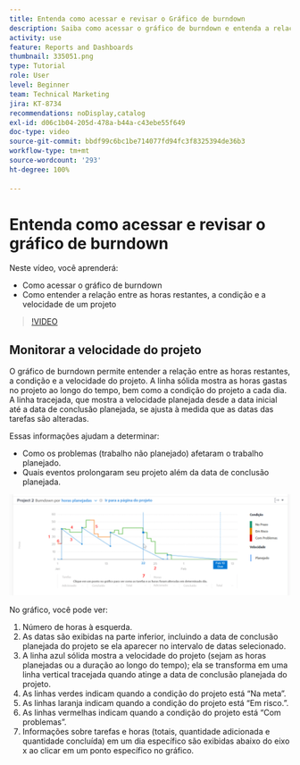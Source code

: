 ```yaml
---
title: Entenda como acessar e revisar o Gráfico de burndown
description: Saiba como acessar o gráfico de burndown e entenda a relação entre horas restantes, condição do projeto e velocidade do projeto na [!UICONTROL Analítica aprimorada].
activity: use
feature: Reports and Dashboards
thumbnail: 335051.png
type: Tutorial
role: User
level: Beginner
team: Technical Marketing
jira: KT-8734
recommendations: noDisplay,catalog
exl-id: d06c1b04-205d-478a-b44a-c43ebe55f649
doc-type: video
source-git-commit: bbdf99c6bc1be714077fd94fc3f8325394de36b3
workflow-type: tm+mt
source-wordcount: '293'
ht-degree: 100%

---
```


# Entenda como acessar e revisar o gráfico de burndown

Neste vídeo, você aprenderá:

* Como acessar o gráfico de burndown
* Como entender a relação entre as horas restantes, a condição e a velocidade de um projeto

>[!VIDEO](https://video.tv.adobe.com/v/335051/?quality=12&learn=on&enablevpops=1)

## Monitorar a velocidade do projeto

O gráfico de burndown permite entender a relação entre as horas restantes, a condição e a velocidade do projeto. A linha sólida mostra as horas gastas no projeto ao longo do tempo, bem como a condição do projeto a cada dia. A linha tracejada, que mostra a velocidade planejada desde a data inicial até a data de conclusão planejada, se ajusta à medida que as datas das tarefas são alteradas.

Essas informações ajudam a determinar:

* Como os problemas (trabalho não planejado) afetaram o trabalho planejado.
* Quais eventos prolongaram seu projeto além da data de conclusão planejada.

![Uma imagem mostrando um gráfico de burndown com números nas áreas descritas nos marcadores abaixo](assets/section-2-9.png)

No gráfico, você pode ver:

1. Número de horas à esquerda.
1. As datas são exibidas na parte inferior, incluindo a data de conclusão planejada do projeto se ela aparecer no intervalo de datas selecionado.
1. A linha azul sólida mostra a velocidade do projeto (sejam as horas planejadas ou a duração ao longo do tempo); ela se transforma em uma linha vertical tracejada quando atinge a data de conclusão planejada do projeto.
1. As linhas verdes indicam quando a condição do projeto está “Na meta”.
1. As linhas laranja indicam quando a condição do projeto está “Em risco.”.
1. As linhas vermelhas indicam quando a condição do projeto está “Com problemas”.
1. Informações sobre tarefas e horas (totais, quantidade adicionada e quantidade concluída) em um dia específico são exibidas abaixo do eixo x ao clicar em um ponto específico no gráfico.
